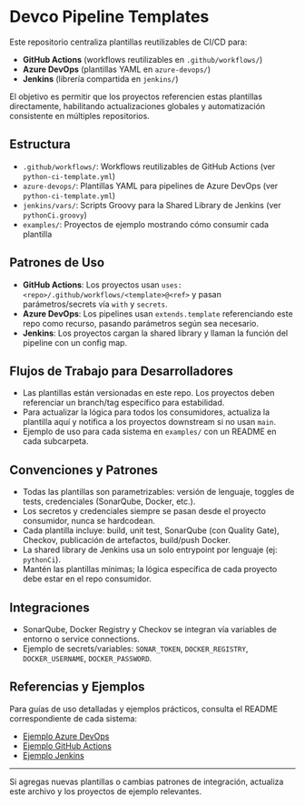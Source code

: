 # Devco Pipeline Templates

Este repositorio centraliza plantillas reutilizables de CI/CD para:

- **GitHub Actions** (workflows reutilizables en `.github/workflows/`)
- **Azure DevOps** (plantillas YAML en `azure-devops/`)
- **Jenkins** (librería compartida en `jenkins/`)

El objetivo es permitir que los proyectos referencien estas plantillas directamente, habilitando actualizaciones globales y automatización consistente en múltiples repositorios.

## Estructura

- `.github/workflows/`: Workflows reutilizables de GitHub Actions (ver `python-ci-template.yml`)
- `azure-devops/`: Plantillas YAML para pipelines de Azure DevOps (ver `python-ci-template.yml`)
- `jenkins/vars/`: Scripts Groovy para la Shared Library de Jenkins (ver `pythonCi.groovy`)
- `examples/`: Proyectos de ejemplo mostrando cómo consumir cada plantilla

## Patrones de Uso

- **GitHub Actions**: Los proyectos usan `uses: <repo>/.github/workflows/<template>@<ref>` y pasan parámetros/secrets vía `with` y `secrets`.
- **Azure DevOps**: Los pipelines usan `extends.template` referenciando este repo como recurso, pasando parámetros según sea necesario.
- **Jenkins**: Los proyectos cargan la shared library y llaman la función del pipeline con un config map.

## Flujos de Trabajo para Desarrolladores

- Las plantillas están versionadas en este repo. Los proyectos deben referenciar un branch/tag específico para estabilidad.
- Para actualizar la lógica para todos los consumidores, actualiza la plantilla aquí y notifica a los proyectos downstream si no usan `main`.
- Ejemplo de uso para cada sistema en `examples/` con un README en cada subcarpeta.

## Convenciones y Patrones

- Todas las plantillas son parametrizables: versión de lenguaje, toggles de tests, credenciales (SonarQube, Docker, etc.).
- Los secretos y credenciales siempre se pasan desde el proyecto consumidor, nunca se hardcodean.
- Cada plantilla incluye: build, unit test, SonarQube (con Quality Gate), Checkov, publicación de artefactos, build/push Docker.
- La shared library de Jenkins usa un solo entrypoint por lenguaje (ej: `pythonCi`).
- Mantén las plantillas mínimas; la lógica específica de cada proyecto debe estar en el repo consumidor.

## Integraciones

- SonarQube, Docker Registry y Checkov se integran vía variables de entorno o service connections.
- Ejemplo de secrets/variables: `SONAR_TOKEN`, `DOCKER_REGISTRY`, `DOCKER_USERNAME`, `DOCKER_PASSWORD`.

## Referencias y Ejemplos

Para guías de uso detalladas y ejemplos prácticos, consulta el README correspondiente de cada sistema:

- [Ejemplo Azure DevOps](examples/azure-devops-python/README.md)
- [Ejemplo GitHub Actions](examples/github-actions-python/README.md)
- [Ejemplo Jenkins](examples/jenkins-python/README.md)

---
Si agregas nuevas plantillas o cambias patrones de integración, actualiza este archivo y los proyectos de ejemplo relevantes.
